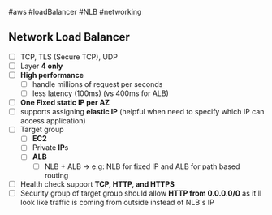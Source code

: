 #aws #loadBalancer #NLB #networking 
## Network Load Balancer
- [ ] TCP, TLS (Secure TCP), UDP
- [ ] Layer **4 only**
- [ ] **High performance**
	- [ ] handle millions of request per seconds
	- [ ] less latency (100ms) (vs 400ms for ALB)
- [ ] **One Fixed static IP per AZ**
- [ ] supports assigning **elastic IP** (helpful when need to specify which IP can access application)
- [ ] Target group
	- [ ] **EC2**
	- [ ] Private **IP**s
	- [ ] **ALB**
		- [ ] NLB + ALB -> e.g: NLB for fixed IP and ALB for path based routing
- [ ] Health check support **TCP, HTTP, and HTTPS**
- [ ] Security group of target group should allow **HTTP from 0.0.0.0/0** as it'll look like traffic is coming from outside instead of NLB's IP